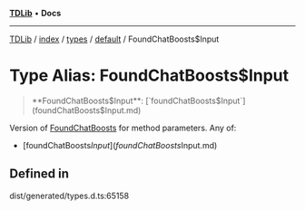 [**TDLib**](../../../../../../README.md) • **Docs**

***

[TDLib](../../../../../../modules.md) / [index](../../../../../README.md) / [types](../../../README.md) / [default](../README.md) / FoundChatBoosts$Input

# Type Alias: FoundChatBoosts$Input

> **FoundChatBoosts$Input**: [`foundChatBoosts$Input`](foundChatBoosts$Input.md)

Version of [FoundChatBoosts](FoundChatBoosts-1.md) for method parameters.
Any of:
- [foundChatBoosts$Input](foundChatBoosts$Input.md)

## Defined in

dist/generated/types.d.ts:65158
